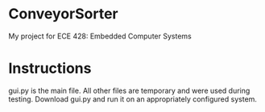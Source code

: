 # ConveyorSorter
My project for ECE 428: Embedded Computer Systems

# Instructions
gui.py is the main file. All other files are temporary and were used during testing. Download gui.py and run it on an appropriately configured system.
